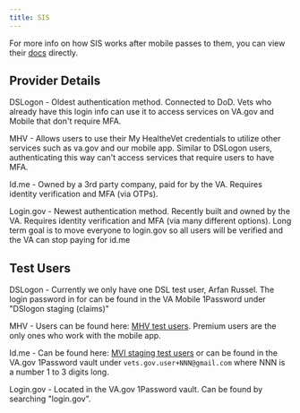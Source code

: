 ```yaml
---
title: SIS
---
```

For more info on how SIS works after mobile passes to them, you can view their [docs](https://github.com/department-of-veterans-affairs/va.gov-team/blob/master/products/identity/Products/Sign-In%20Service/Engineering%20Docs/Authentication%20Types/Client%20Auth%20(User)/auth_flows/api_oauth.md
) directly.

## Provider Details

DSLogon - Oldest authentication method. Connected to DoD. Vets who already have this login info can use it to access services on VA.gov and Mobile that don't require MFA.

MHV - Allows users to use their My HealtheVet credentials to utilize other services such as va.gov and our mobile app. Similar to DSLogon users, authenticating this way can't access services that require users to have MFA.

Id.me - Owned by a 3rd party company, paid for by the VA. Requires identity verification and MFA (via OTPs).

Login.gov - Newest authentication method. Recently built and owned by the VA. Requires identity verification and MFA (via many different options). Long term goal is to move everyone to login.gov so all users will be verified and the VA can stop paying for id.me

## Test Users

DSLogon - Currently we only have one DSL test user, Arfan Russel. The login password in for can be found in the VA Mobile 1Password under "DSlogon staging (claims)"

MHV - Users can be found here: [MHV test users](https://github.com/department-of-veterans-affairs/va.gov-team-sensitive/blob/master/Administrative/vagov-users/mhv-lower-env-test-accounts.md). Premium users are the only ones who work with the mobile app.

Id.me - Can be found here: [MVI staging test users](https://github.com/department-of-veterans-affairs/va.gov-team-sensitive/blob/master/Administrative/vagov-users/mvi-staging-users.csv) or can be found in the VA.gov 1Password vault under `vets.gov.user+NNN@gmail.com` where NNN is a number 1 to 3 digits long.

Login.gov - Located in the VA.gov 1Password vault. Can be found by searching "login.gov".
